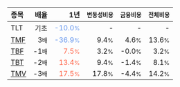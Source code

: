 | **종목** | **배율** | **1년** | **<small>변동성비용</small>** | **<small>금융비용</small>** | **<small>전체비용</small>** |
| :------- | -------: | ------: | --------------: | ------------: | ------------: |
| TLT | 기초 | <span style="color: cornflowerblue">-10.0<small>%</small></span> | - | - | - |
| [TMF](/tmf/) | 3<small>배</small> | <span style="color: cornflowerblue">-36.9<small>%</small></span> | 9.4<small>%</small> | 4.6<small>%</small> | 13.6<small>%</small> |
| [TBF](/tbf/) | -1<small>배</small> | <span style="color: tomato">7.5<small>%</small></span> | 3.2<small>%</small> | -0.0<small>%</small> | 3.2<small>%</small> |
| [TBT](/tbt/) | -2<small>배</small> | <span style="color: tomato">13.4<small>%</small></span> | 9.4<small>%</small> | -1.4<small>%</small> | 8.1<small>%</small> |
| [TMV](/tmv/) | -3<small>배</small> | <span style="color: tomato">17.5<small>%</small></span> | 17.8<small>%</small> | -4.4<small>%</small> | 14.2<small>%</small> |